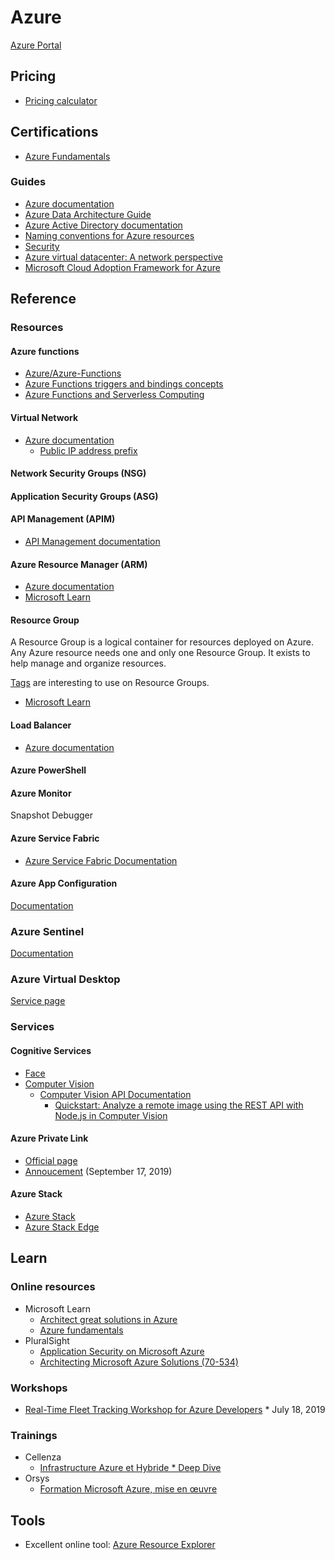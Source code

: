 # Azure

[Azure Portal](https://portal.azure.com/)

## Pricing

* [Pricing calculator](https://azure.microsoft.com/en-us/pricing/calculator/)

## Certifications

* [Azure Fundamentals](https://learn.microsoft.com/en-us/certifications/azure-fundamentals/)

### Guides

* [Azure documentation](https://docs.microsoft.com/en-us/azure/)
* [Azure Data Architecture Guide](https://docs.microsoft.com/en-us/azure/architecture/data-guide/)
* [Azure Active Directory documentation](https://docs.microsoft.com/en-us/azure/active-directory/)
* [Naming conventions for Azure resources](https://docs.microsoft.com/en-us/azure/architecture/best-practices/naming-conventions)
* [Security](https://docs.microsoft.com/en-us/azure/security/)
* [Azure virtual datacenter: A network perspective](https://docs.microsoft.com/en-us/azure/architecture/vdc/networking-virtual-datacenter)
* [Microsoft Cloud Adoption Framework for Azure](https://azure.microsoft.com/en-us/cloud-adoption-framework/)

## Reference

### Resources

#### Azure functions

* [Azure/Azure-Functions](https://github.com/Azure/Azure-Functions/blob/master/readme.md)
* [Azure Functions triggers and bindings concepts](https://docs.microsoft.com/en-us/azure/azure-functions/functions-triggers-bindings)
* [Azure Functions and Serverless Computing](https://blogs.msdn.microsoft.com/azuredev/2018/08/29/azure-functions-and-serverless-computing/)

#### Virtual Network

* [Azure documentation](https://docs.microsoft.com/en-us/azure/virtual-network/virtual-networks-overview)
  * [Public IP address prefix](https://docs.microsoft.com/en-us/azure/virtual-network/public-ip-address-prefix)

#### Network Security Groups (NSG)

#### Application Security Groups (ASG)

#### API Management (APIM)

* [API Management documentation](https://docs.microsoft.com/en-us/azure/api-management/)

#### Azure Resource Manager (ARM)

* [Azure documentation](https://docs.microsoft.com/en-us/azure/azure-resource-manager/)
* [Microsoft Learn](https://docs.microsoft.com/en-us/learn/modules/control-and-organize-with-azure-resource-manager/)

#### Resource Group

A Resource Group is a logical container for resources deployed on Azure. Any Azure resource needs one and only one Resource Group. It exists to help manage and organize resources.

[Tags](https://docs.microsoft.com/en-us/azure/azure-resource-manager/resource-group-using-tags) are interesting to use on Resource Groups.

* [Microsoft Learn](https://docs.microsoft.com/en-us/learn/modules/control-and-organize-with-azure-resource-manager/)

#### Load Balancer

* [Azure documentation](https://docs.microsoft.com/en-us/azure/load-balancer/)

#### Azure PowerShell

#### Azure Monitor

Snapshot Debugger

#### Azure Service Fabric

* [Azure Service Fabric Documentation](https://docs.microsoft.com/en-us/azure/service-fabric/)

#### Azure App Configuration

[Documentation](https://docs.microsoft.com/en-us/azure/azure-app-configuration/)

### Azure Sentinel

[Documentation](https://docs.microsoft.com/en-us/azure/sentinel/)

### Azure Virtual Desktop

[Service page](https://azure.microsoft.com/en-us/services/virtual-desktop/)

### Services

#### Cognitive Services

* [Face](https://azure.microsoft.com/en-us/services/cognitive-services/face/)
* [Computer Vision](https://azure.microsoft.com/en-us/services/cognitive-services/computer-vision/)
  * [Computer Vision API Documentation](https://docs.microsoft.com/en-us/azure/cognitive-services/computer-vision/)
    * [Quickstart: Analyze a remote image using the REST API with Node.js in Computer Vision](https://docs.microsoft.com/en-us/azure/cognitive-services/computer-vision/QuickStarts/node-analyze)

#### Azure Private Link

* [Official page](https://azure.microsoft.com/en-us/services/private-link/)
* [Annoucement](https://azure.microsoft.com/en-us/blog/announcing-azure-private-link/) (September 17, 2019)

#### Azure Stack

* [Azure Stack](https://azure.microsoft.com/en-us/overview/azure-stack/)
* [Azure Stack Edge](https://azure.microsoft.com/en-us/services/databox/edge/)

## Learn

### Online resources

* Microsoft Learn
  * [Architect great solutions in Azure](https://docs.microsoft.com/en-us/learn/paths/architect-great-solutions-in-azure/)
  * [Azure fundamentals](https://docs.microsoft.com/en-us/learn/paths/azure-fundamentals/)
* PluralSight
  * [Application Security on Microsoft Azure](https://app.pluralsight.com/paths/skill/application-security-on-microsoft-azure)
  * [Architecting Microsoft Azure Solutions (70-534)](https://app.pluralsight.com/paths/certificate/azure-solutions-70-534)

### Workshops

* [Real-Time Fleet Tracking Workshop for Azure Developers](https://developer.here.com/blog/real-time-fleet-tracking-workshop-for-azure-developers) * July 18, 2019

### Trainings

* Cellenza
  * [Infrastructure Azure et Hybride * Deep Dive](https://training.cellenza.com/formations-azure/infrastructure-azure-et-hybride-deep-dive/)
* Orsys
  * [Formation Microsoft Azure, mise en œuvre](https://www.orsys.fr/formation-microsoft-azure.html)

## Tools

* Excellent online tool: [Azure Resource Explorer](https://resources.azure.com/)
